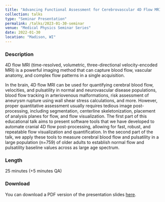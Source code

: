 ```yaml
---
title: "Advancing Functional Assessment for Cerebrovascular 4D Flow MRI"
collection: talks
type: "Seminar Presentation"
permalink: /talks/2023-01-30-seminar
venue: "Medical Physics Seminar Series"
date: 2022-01-30
location: "Madison, WI"
---
```

### Description
4D flow MRI (time-resolved, volumetric, three-directional velocity-encoded MRI) is a powerful imaging method that can capture blood flow, vascular anatomy, and complex flow patterns in a single acquisition.

In the brain, 4D flow MRI can be used for quantifying cerebral blood flow, velocities, and pulsatility in normal and neurovascular disease populations, blood flow tracking in arteriovenous malformations, risk assessment of aneurysm rupture using wall shear stress calculations, and more. However, proper quantitative assessment usually requires tedious image post-processing, including segmentation, centerline skeletonization, placement of analysis planes for flow, and flow visualization. The first part of this educational talk aims to present software tools that we have developed to automate cranial 4D flow post-processing, allowing for fast, robust, and repeatable flow visualization and quantification. In the second part of the talk, we apply these tools to measure cerebral blood flow and pulsatility in a large population (n=759) of older adults to establish normal flow and pulsatility baseline values across as large age spectrum.

### Length
25 minutes (+5 minutes QA)

### Download
You can download a PDF version of the presentation slides [here](/files/GRoberts_Seminar.pdf).